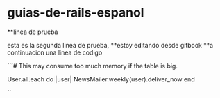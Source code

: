 # guias-de-rails-espanol

\*\*linea de prueba



esta es la segunda linea de prueba, **estoy editando desde gitbook **a continuacion una linea de codigo

´´´\# This may consume too much memory if the table is big. 

User.all.each do \|user\| NewsMailer.weekly\(user\).deliver\_now end

´´

